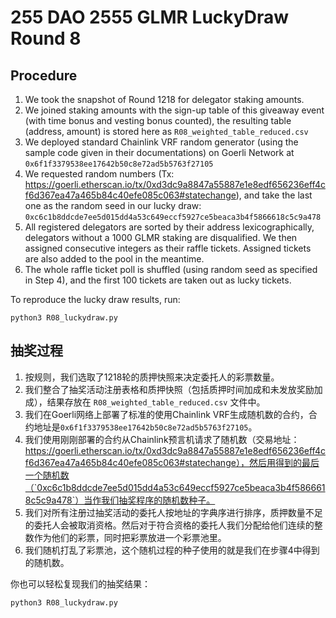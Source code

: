 # 255 DAO 2555 GLMR LuckyDraw Round 8

## Procedure

1. We took the snapshot of Round 1218 for delegator staking amounts.
2. We joined staking amounts with the sign-up table of this giveaway event (with time bonus and vesting bonus counted), the resulting table (address, amount) is stored here as `R08_weighted_table_reduced.csv`
3. We deployed standard Chainlink VRF random generator (using the sample code given in their documentations) on Goerli Network at `0x6f1f3379538ee17642b50c8e72ad5b5763f27105`
4. We requested random numbers (Tx: https://goerli.etherscan.io/tx/0xd3dc9a8847a55887e1e8edf656236eff4cf6d367ea47a465b84c40efe085c063#statechange), and take the last one as the random seed in our lucky draw: `0xc6c1b8ddcde7ee5d015dd4a53c649eccf5927ce5beaca3b4f5866618c5c9a478`
5. All registered delegators are sorted by their address lexicographically, delegators without a 1000 GLMR staking are disqualified. We then assigned consecutive integers as their raffle tickets. Assigned tickets are also added to the pool in the meantime.
6. The whole raffle ticket poll is shuffled (using random seed as specified in Step 4), and the first 100 tickets are taken out as lucky tickets.

To reproduce the lucky draw results, run:

```
python3 R08_luckydraw.py
```

## 抽奖过程

1. 按规则，我们选取了1218轮的质押快照来决定委托人的彩票数量。
2. 我们整合了抽奖活动注册表格和质押快照（包括质押时间加成和未发放奖励加成），结果存放在 `R08_weighted_table_reduced.csv` 文件中。
3. 我们在Goerli网络上部署了标准的使用Chainlink VRF生成随机数的合约，合约地址是`0x6f1f3379538ee17642b50c8e72ad5b5763f27105`。
4. 我们使用刚刚部署的合约从Chainlink预言机请求了随机数（交易地址：https://goerli.etherscan.io/tx/0xd3dc9a8847a55887e1e8edf656236eff4cf6d367ea47a465b84c40efe085c063#statechange），然后用得到的最后一个随机数（`0xc6c1b8ddcde7ee5d015dd4a53c649eccf5927ce5beaca3b4f5866618c5c9a478`）当作我们抽奖程序的随机数种子。
5. 我们对所有注册过抽奖活动的委托人按地址的字典序进行排序，质押数量不足的委托人会被取消资格。然后对于符合资格的委托人我们分配给他们连续的整数作为他们的彩票，同时把彩票放进一个彩票池里。
6. 我们随机打乱了彩票池，这个随机过程的种子使用的就是我们在步骤4中得到的随机数。

你也可以轻松复现我们的抽奖结果：

```
python3 R08_luckydraw.py
```

